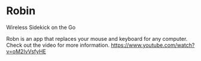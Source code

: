# Robin

Wireless Sidekick on the Go

Robn is an app that replaces your mouse and keyboard for any computer. Check out the video for more information.
https://www.youtube.com/watch?v=oM2IvVsfyHE
